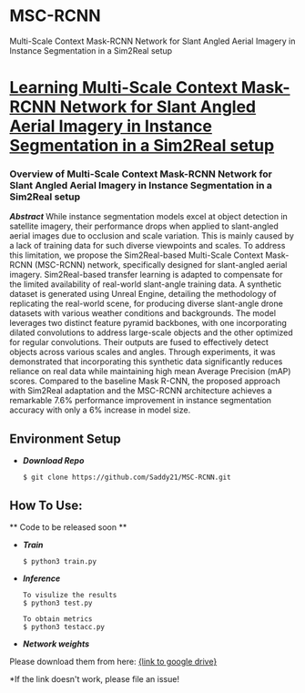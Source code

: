 # MSC-RCNN
Multi-Scale Context Mask-RCNN Network for Slant Angled Aerial Imagery in Instance Segmentation in a Sim2Real setup
# [Learning Multi-Scale Context Mask-RCNN Network for Slant Angled Aerial Imagery in Instance Segmentation in a Sim2Real setup](https://arxiv.org/pdf/)




### Overview of Multi-Scale Context Mask-RCNN Network for Slant Angled Aerial Imagery in Instance Segmentation in a Sim2Real setup

***Abstract***
While instance segmentation models excel at object detection in satellite imagery, their performance drops when applied to slant-angled aerial images due to occlusion and scale variation. This is mainly caused by a lack of training data for such diverse viewpoints and scales. To address this limitation, we propose the Sim2Real-based Multi-Scale Context Mask-RCNN (MSC-RCNN) network, specifically designed for slant-angled aerial imagery. Sim2Real-based transfer learning is adapted to compensate for the limited availability of real-world slant-angle training data. A synthetic dataset is generated using Unreal Engine, detailing the methodology of replicating the real-world scene, for producing diverse slant-angle drone datasets with various weather conditions and backgrounds. The model leverages two distinct feature pyramid backbones, with one incorporating dilated convolutions to address large-scale objects and the other optimized for regular convolutions. Their outputs are fused to effectively detect objects across various scales and angles. Through experiments, it was demonstrated that incorporating this synthetic data significantly reduces reliance on real data while maintaining high mean Average Precision (mAP) scores. Compared to the baseline Mask R-CNN, the proposed approach with Sim2Real adaptation and the MSC-RCNN architecture achieves a remarkable 7.6\% performance improvement in instance segmentation accuracy with only a 6\% increase in model size.

## Environment Setup

 - ***Download Repo***   
   ````shell
   $ git clone https://github.com/Saddy21/MSC-RCNN.git
   ````
   
   
 
   

   
   
## How To Use: 
** Code to be released soon **

-  ***Train***
   ````
   $ python3 train.py
   ````
   
 - ***Inference***  
   ````
   To visulize the results
   $ python3 test.py

   To obtain metrics
   $ python3 testacc.py
   
   ````
   
   
   
    
   
- ***Network weights***

Please download them from here: [{link to google drive}]()

*If the link doesn't work, please file an issue!
